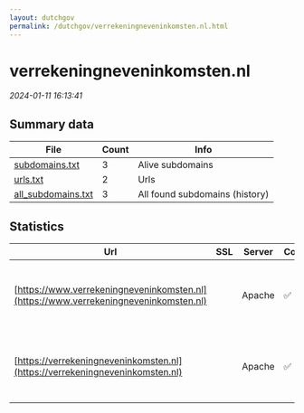 ```yaml
---
layout: dutchgov
permalink: /dutchgov/verrekeningneveninkomsten.nl.html
---
```



# verrekeningneveninkomsten.nl
*2024-01-11 16:13:41*
## Summary data


| File       | Count | Info |
|------------|-------|------|
|[subdomains.txt](/data/verrekeningneveninkomsten.nl/subdomains.txt)|3|Alive subdomains|
|[urls.txt](/data/verrekeningneveninkomsten.nl/urls.txt)|2|Urls|
|[all_subdomains.txt](/data/verrekeningneveninkomsten.nl/all_subdomains.txt)|3|All found subdomains (history)|


## Statistics


| Url | SSL | Server | Cookie | HSTS | CSP | XFO | XXP | RP | Tech |Title |
|------------|-------|------|------|------|------|------|------|------|------|------|
|[https://www.verrekeningneveninkomsten.nl](https://www.verrekeningneveninkomsten.nl)| |Apache|:white_check_mark: |:white_check_mark: | | :white_check_mark: | | :white_check_mark: |Apache HTTP Server Drupal HSTS PHP||
|[https://verrekeningneveninkomsten.nl](https://verrekeningneveninkomsten.nl)| |Apache|:white_check_mark: |:white_check_mark: | | :white_check_mark: | | :white_check_mark: |Apache HTTP Server Drupal HSTS PHP||